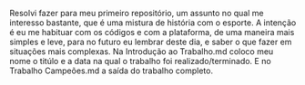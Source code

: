 Resolvi fazer para meu primeiro repositório, um assunto no qual me interesso bastante, que é uma mistura de história com o esporte. A intenção é eu me habituar com os códigos e com a plataforma, de uma maneira mais simples e leve, para no futuro eu lembrar deste dia, e saber o que fazer em situações mais complexas.
Na Introdução ao Trabalho.md coloco meu nome o titúlo e a data na qual o trabalho foi realizado/terminado.
E no Trabalho Campeões.md a saída do trabalho completo. 
